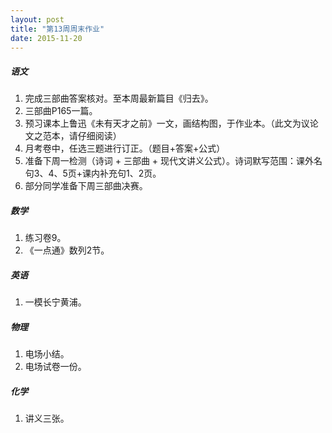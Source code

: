 ```yaml
---
layout: post
title: "第13周周末作业"
date: 2015-11-20
---
```


##### 语文
1. 完成三部曲答案核对。至本周最新篇目《归去》。
2. 三部曲P165一篇。
3. 预习课本上鲁迅《未有天才之前》一文，画结构图，于作业本。（此文为议论文之范本，请仔细阅读）
4. 月考卷中，任选三题进行订正。（题目+答案+公式）
5. 准备下周一检测（诗词 + 三部曲 + 现代文讲义公式）。诗词默写范围：课外名句3、4、5页+课内补充句1、2页。
6. 部分同学准备下周三部曲决赛。

##### 数学
1. 练习卷9。
2. 《一点通》数列2节。

##### 英语
1. 一模长宁黄浦。

##### 物理
1. 电场小结。
2. 电场试卷一份。

##### 化学
1. 讲义三张。


